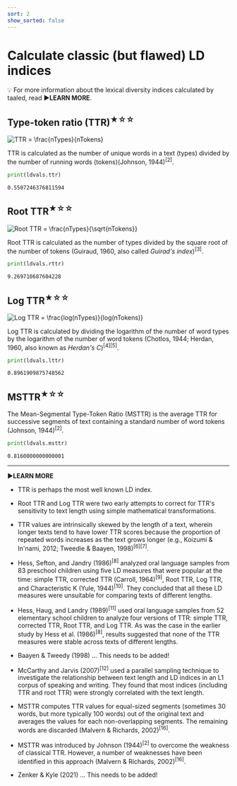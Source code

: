 ```yaml
---
sort: 2
show_sorted: false
---
```

# Calculate classic (but flawed) LD indices
💡 For more information about the lexical diversity indices calculated by taaled, read **▶︎LEARN MORE**.

## Type-token ratio (TTR)<sup>★☆☆</sup>

<img src="https://latex.codecogs.com/svg.latex?\fn_cm&space;TTR&space;=&space;\frac{nTypes}{nTokens}" title="TTR = \frac{nTypes}{nTokens}" />

TTR is calculated as the number of unique words in a text (types) divided by the number of running words (tokens)(Johnson, 1944)<sup>[2]</sup>.

```python
print(ldvals.ttr)
```
```
0.5507246376811594
```

## Root TTR<sup>★☆☆</sup>

<img src="https://latex.codecogs.com/svg.latex?\fn_cm&space;Root&space;TTR&space;=&space;\frac{nTypes}{\sqrt{nTokens}}" title="Root TTR = \frac{nTypes}{\sqrt{nTokens}}" />

Root TTR is calculated as the number of types divided by the square root of the number of tokens (Guiraud, 1960, also called *Guirad's index*)<sup>[3]</sup>.

```python
print(ldvals.rttr)
```
```
9.269710687604228
```
## Log TTR<sup>★☆☆</sup>

<img src="https://latex.codecogs.com/svg.latex?\fn_cm&space;Log&space;TTR&space;=&space;\frac{log(nTypes)}{log(nTokens)}" title="Log TTR = \frac{log(nTypes)}{log(nTokens)}" />

Log TTR is calculated by dividing the logarithm of the number of word types by the logarithm of the number of word tokens (Chotlos, 1944; Herdan, 1960, also known as *Herdan's C*)<sup>[4][5]</sup>.
```python
print(ldvals.lttr)
```
```
0.8961909875748562
```

## MSTTR<sup>★☆☆</sup>
The Mean-Segmental Type-Token Ratio (MSTTR) is the average TTR for successive segments of text containing a standard number of word tokens (Johnson, 1944)<sup>[2]</sup>.
```python
print(ldvals.msttr)
```
```
0.8160000000000001
```

----------------------------------
▶︎**LEARN MORE**

* TTR is perhaps the most well known LD index.

* Root TTR and Log TTR were two early attempts to correct for TTR's sensitivity to text length using simple mathematical transformations.

* TTR values are intrinsically skewed by the length of a text, wherein longer texts tend to have lower TTR scores because the proportion of repeated words increases as the text grows longer (e.g., Koizumi & In'nami, 2012; Tweedie & Baayen, 1998)<sup>[6][7]</sup>.

* Hess, Sefton, and Jandry (1986)<sup>[8]</sup> analyzed oral language samples from 83 preschool children using five LD measures that were popular at the time: simple TTR, corrected TTR (Carroll, 1964)<sup>[9]</sup>, Root TTR, Log TTR, and Characteristic K (Yule, 1944)<sup>[10]</sup>. They concluded that all these LD measures were unsuitable for comparing texts of different lengths.

* Hess, Haug, and Landry (1989)<sup>[11]</sup> used oral language samples from 52 elementary school children to analyze four versions of TTR: simple TTR, corrected TTR, Root TTR, and Log TTR. As was the case in the earlier study by Hess et al. (1986)<sup>[8]</sup>, results suggested that none of the TTR measures were stable across texts of different lengths.

* Baayen & Tweedy (1998) ... This needs to be added!

* McCarthy and Jarvis (2007)<sup>[12]</sup> used a parallel sampling technique to investigate the relationship between text length and LD indices in an L1 corpus of speaking and writing. They found that most indices (including TTR and root TTR) were strongly correlated with the text length.

* MSTTR computes TTR values for equal-sized segments (sometimes 30 words, but more typically 100 words) out of the original text and averages the values for each non-overlapping segments. The remaining words are discarded (Malvern & Richards, 2002)<sup>[16]</sup>.

* MSTTR was introduced by Johnson (1944)<sup>[2]</sup> to overcome the weakness of classical TTR. However, a number of weaknesses have been identified in this approach (Malvern & Richards, 2002)<sup>[16]</sup>.

* Zenker & Kyle (2021) ... This needs to be added!
